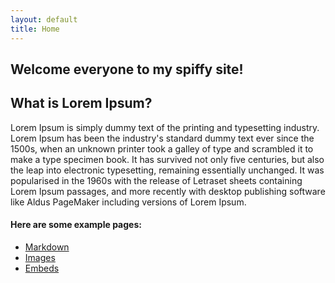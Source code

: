```yaml
---
layout: default
title: Home
---
```


## Welcome everyone to my spiffy site!
## What is Lorem Ipsum?
Lorem Ipsum is simply dummy text of the printing and typesetting industry. Lorem Ipsum has been the industry's standard dummy text ever since the 1500s, when an unknown printer took a galley of type and scrambled it to make a type specimen book. It has survived not only five centuries, but also the leap into electronic typesetting, remaining essentially unchanged. It was popularised in the 1960s with the release of Letraset sheets containing Lorem Ipsum passages, and more recently with desktop publishing software like Aldus PageMaker including versions of Lorem Ipsum.

#### Here are some example pages:

- [Markdown](02-markdown-examples)
- [Images](03-images-examples)
- [Embeds](04-embeds-examples)

